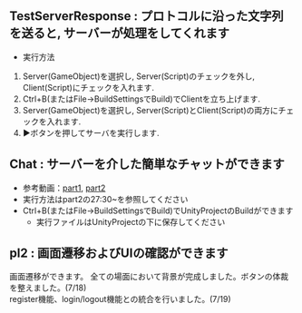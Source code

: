 ## TestServerResponse : プロトコルに沿った文字列を送ると, サーバーが処理をしてくれます

- 実行方法
1. Server(GameObject)を選択し, Server(Script)のチェックを外し, Client(Script)にチェックを入れます.
2. Ctrl+B(またはFile->BuildSettingsでBuild)でClientを立ち上げます.
3. Server(GameObject)を選択し, Server(Script)とClient(Script)の両方にチェックを入れます.
4. ▶ボタンを押してサーバを実行します.
  
## Chat : サーバーを介した簡単なチャットができます

- 参考動画：[part1](https://www.youtube.com/watch?v=7_BCbzRMi2w&t=1s),        [part2](https://www.youtube.com/watch?v=RwXwnXSF_EY)
- 実行方法はpart2の27:30~を参照してください
- Ctrl+B(またはFile->BuildSettingsでBuild)でUnityProjectのBuildができます
  - 実行ファイルはUnityProjectの下に保存してください

## pl2 : 画面遷移およびUIの確認ができます

画面遷移ができます。
全ての場面において背景が完成しました。ボタンの体裁を整えました。(7/18)  
register機能、login/logout機能との統合を行いました。(7/19)
